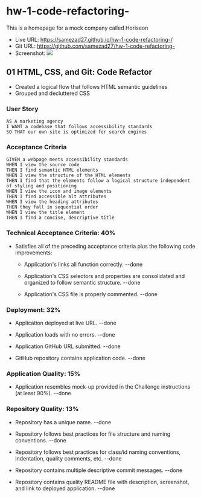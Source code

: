# hw-1-code-refactoring-
This is a homepage for a mock company called Horiseon
- Live URL: https://samezad27.github.io/hw-1-code-refactoring-/
- Git URL: https://github.com/samezad27/hw-1-code-refactoring-
- Screenshot: ![](https://i.ibb.co/C8VYQPj/Screen-Shot-2022-09-25-at-3-38-03-PM.png)
## 01 HTML, CSS, and Git: Code Refactor

- Created a logical flow that follows HTML semantic guidelines
- Grouped and decluttered CSS

### User Story

```
AS A marketing agency
I WANT a codebase that follows accessibility standards
SO THAT our own site is optimized for search engines
```

### Acceptance Criteria

```
GIVEN a webpage meets accessibility standards
WHEN I view the source code
THEN I find semantic HTML elements
WHEN I view the structure of the HTML elements
THEN I find that the elements follow a logical structure independent of styling and positioning
WHEN I view the icon and image elements
THEN I find accessible alt attributes
WHEN I view the heading attributes
THEN they fall in sequential order
WHEN I view the title element
THEN I find a concise, descriptive title
```


### Technical Acceptance Criteria: 40%

* Satisfies all of the preceding acceptance criteria plus the following code improvements:

  * Application's links all function correctly. --done

  * Application's CSS selectors and properties are consolidated and organized to follow semantic structure. --done

  * Application's CSS file is properly commented. --done

### Deployment: 32%

* Application deployed at live URL. --done

* Application loads with no errors. --done

* Application GitHub URL submitted. --done

* GitHub repository contains application code. --done

### Application Quality: 15%

* Application resembles mock-up provided in the Challenge instructions (at least 90%). --done

### Repository Quality: 13%

* Repository has a unique name. --done

* Repository follows best practices for file structure and naming conventions. --done

* Repository follows best practices for class/id naming conventions, indentation, quality comments, etc. --done

* Repository contains multiple descriptive commit messages. --done

* Repository contains quality README file with description, screenshot, and link to deployed application. --done
